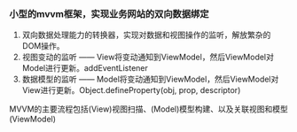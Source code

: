 ### 小型的mvvm框架，实现业务网站的双向数据绑定

1. 双向数据处理能力的转换器，实现对数据和视图操作的监听，解放繁杂的DOM操作。
2. 视图变动的监听 —— View将变动通知到ViewModel，然后ViewModel对Model进行更新。addEventListener
3. 数据模型的监听 —— Model将变动通知到ViewModel，然后ViewModel对View进行更新。Object.defineProperty(obj, prop, descriptor)

 MVVM的主要流程包括(View)视图扫描、(Model)模型构建、以及关联视图和模型(ViewModel)
